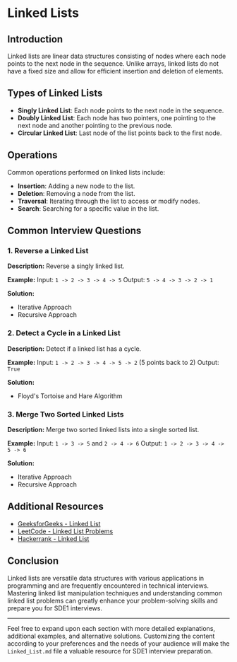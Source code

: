 # Linked Lists

## Introduction

Linked lists are linear data structures consisting of nodes where each node points to the next node in the sequence. Unlike arrays, linked lists do not have a fixed size and allow for efficient insertion and deletion of elements.

## Types of Linked Lists

- **Singly Linked List**: Each node points to the next node in the sequence.
- **Doubly Linked List**: Each node has two pointers, one pointing to the next node and another pointing to the previous node.
- **Circular Linked List**: Last node of the list points back to the first node.

## Operations

Common operations performed on linked lists include:

- **Insertion**: Adding a new node to the list.
- **Deletion**: Removing a node from the list.
- **Traversal**: Iterating through the list to access or modify nodes.
- **Search**: Searching for a specific value in the list.

## Common Interview Questions

### 1. Reverse a Linked List

**Description:**
Reverse a singly linked list.

**Example:**
Input: `1 -> 2 -> 3 -> 4 -> 5`
Output: `5 -> 4 -> 3 -> 2 -> 1`

**Solution:**
- Iterative Approach
- Recursive Approach

### 2. Detect a Cycle in a Linked List

**Description:**
Detect if a linked list has a cycle.

**Example:**
Input: `1 -> 2 -> 3 -> 4 -> 5 -> 2` (5 points back to 2)
Output: `True`

**Solution:**
- Floyd's Tortoise and Hare Algorithm

### 3. Merge Two Sorted Linked Lists

**Description:**
Merge two sorted linked lists into a single sorted list.

**Example:**
Input: `1 -> 3 -> 5` and `2 -> 4 -> 6`
Output: `1 -> 2 -> 3 -> 4 -> 5 -> 6`

**Solution:**
- Iterative Approach
- Recursive Approach

## Additional Resources

- [GeeksforGeeks - Linked List](https://www.geeksforgeeks.org/data-structures/linked-list/)
- [LeetCode - Linked List Problems](https://leetcode.com/tag/linked-list/)
- [Hackerrank - Linked List](https://www.hackerrank.com/domains/data-structures/linked-lists)

## Conclusion

Linked lists are versatile data structures with various applications in programming and are frequently encountered in technical interviews. Mastering linked list manipulation techniques and understanding common linked list problems can greatly enhance your problem-solving skills and prepare you for SDE1 interviews.

---

Feel free to expand upon each section with more detailed explanations, additional examples, and alternative solutions. Customizing the content according to your preferences and the needs of your audience will make the `Linked_List.md` file a valuable resource for SDE1 interview preparation.